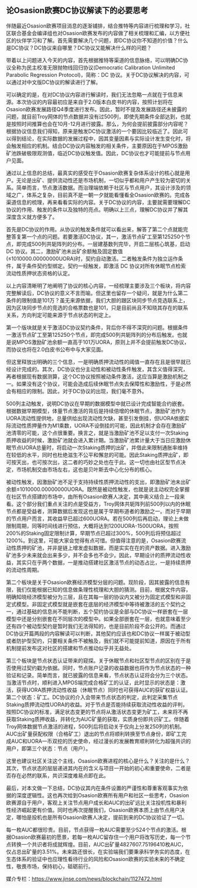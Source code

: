 ## 论Osasion欧赛DC协议解读下的必要思考

伴随最近Osasion欧赛项目消息的逐渐铺排，结合推特等内容进行梳理和学习，社区联合基金会编译组也对Osasion欧赛发布的内容做了相关梳理和汇编，以方便社区的伙伴学习和了解。首先需要解决几个问题，即DC协议你不知道的价值？什么是DC协议？DC协议来自哪里？DC协议又能解决什么样的问题？

带着以上问题进入今天的内容，首先根据推特等渠道的信息脉络，可以明确DC协议全称为民主校准无限抛物线回归协议(Democratic Calibration Unlimited Parabolic Regression Protocol)，简称：DC 协议。关于DC协议解决的内容，可以通过对中文版DC协议的解读进行了解。

可以确定的是，在对DC协议内容进行解读时，我们无法忽略一点就在于信息来源。本次协议的内容最初应是来自于2.0版本白皮书的内容，按照计划将在Osasion欧赛发展路径Q4季度进行发布。因此，暂时不提及发展路径还未披露的问题，就目前Troy网体的节点数据并没有过500列，即使先期条件全部达到，也就是按照时间推算也会在10月-12月进行披露。那么，为何会提前披露部分内容呢？根据协议信息我们得知，原来是触发DC协议激活的一个要因比较临近了。因此可以得到结论，在实际数据的发展过程中，因其变量因素与实际设计发生变化时，将会触发相应的机制。结合DC协议内容触发的相关条件，主要原因在于MPOS激励矿池跌破极限观测值，临近DC协议触发值。因此，DC协议也才可能提前与节点用户见面。

通过以上信息的总结，最真实的感受在于Osasion欧赛复杂体系设计的核心就是用户。无论是出矿、提供流动性还是市场机制，一切似乎都和用户产生较为密切的关系。简单而言，节点激活数据。而治理端依赖于社区与节点用户，其设计涉及的领域之广，体系之复杂，目前真不是一朝一夕就能看懂看全Osasion欧赛的。完成各渠道信息的梳理，再来看看实际的内容。关于DC协议的内容，主要就需要理解DC协议的作用、触发的条件以及独特的亮点。明确以上三点，理解DC协议并了解其深度含义就方便多了。

首先是DC协议的作用。从协议的触发条件就可以看出来，解答了第二个点就能完整答复第一个点的问题。若要激活DC协议，其一，激活节点矿工至第125250个节点，即完成500列共轭阵列的分布。一层建基数列完毕，开启二层核心筑基，启动 DC 协议。其二，激励矿池未出矿余额触及固定数值 (≤1010000.00000000UORA)时，契约自动激活。二者触发条件为独立运作条件，属于条件契约型绑定。契约一经触发，即激活 DC 协议对所有休眠节点检索流动性质押状态资格的认定。

以上内容清晰明了地阐明了协议的核心内容，一经梳理主要涉及三个板块，将内容完整解读后，DC协议的意义不言而喻。但这里也留存一个疑问，就是为什么第二条件的限制值是101万？虽无来源依据，我们大胆的跟区块同步节点竞选联系上，因为区块同步节点的竞选的合格票数也是101，只是目前尚且不知晓其存在的联系关系，方向判定可能来源于节点状态的判定上。

第一个版块就是关于激活DC协议契约条件，背后你不得不深究的问题。根据条件一激活节点矿工至第125250个节点，即完成500列共轭阵列的分布后触发。也就是说MPOS激励矿池余额一直高于101万UORA，原则上并不会提前触发DC协议，而协议也将在2.0白皮书公布中与大家见面。

但这里释放出明确的三个信息，一是明确质押流动性的阈值一直存在且是很早就已经设计完成的。其次，DC协议也分主动性和被动性条件触发，其含义值得深究，再者根据现有数据测算，这个DC协议按照被动条件激活，这应当算是激励机制之一。如果没有这个协议，可能会造成后续休眠节点失去保障性和激励性，于是必然会有相应的限制。因此，对于DC协议的出现，我们毫不意外。

500列主动触发，说明DC协议在早期的数据模型中就已设计完成智能合约嵌套。根据数据早期模型，体量节点激活的背后是持续倍增的休眠节点，激励矿池作为UORA流动性提供地，总量供给出现流动性欠缺，甚至引发倒挂，但UORA依据实际流动性质押量作为M1乘数，UORA不设倒挂的可能，因此机制才会存在激励矿池清零的可能，这个点很重要。换言之，就是当激励矿池不足以支付一次Staking质押收益的时候，激励矿池就会进入累计期。当激励矿池累计量大于当日应激励休眠节点UORA总量时，将启动一次Staking质押的出矿，并借此来限制通胀率维持在较低的水平，同时也杜绝滋生不公平和懈怠的可能。因此Staking质押出矿，即可按天出，也可按次出，这二者的巧妙之处也在于此。这一切也由社区型节点决定，市场机制交由市场左右，这也是贝叶斯去中心化分布的核心。

被动性触发，因激励矿池不足于支持持续性质押流动性的支出，即激励矿池未出矿余额≤1010000.00000000UORA。既然是被动性触发，也就是说主动权完全掌握在社区节点搭建的市场中，由所有Osasion欧赛人决定，其中奥义结合上一段来看。这个部分我们重点关注的点是受益方，Troy网体共轭阵列前500列以内的休眠节点都是受益者，测算数据后发现这也是属于早期布道者的激励之一。而对于早期的节点用户而言，其收益早已超过600UORA。若在500列后再启动，理论上未做限制周期，同等时间线进行预估，大概将达到1200UORA-1500UORA，按照200%的Staking固定限制计算，早期节点已超过300%，500列后将预估超过1200%。到这里，可能大家会觉得有点可惜。但值得注意的是，Osasion欧赛流动性质押的矿池，并非是链上增发虚拟数据，而是实实在在的资产数据。进入激励矿池多少未来就会出来多少，并不会多也不会少。因此，早期设计的质押流动性收益，其实只在乎两个数据，一是推动搭建社区激活节点的动态占比，一是持续质押的流动性周期。

第二个板块是关于Osasion欧赛经济模型分层的问题。现阶段，因其披露的信息有限，我们仅能根据已知的信息做条理性梳理和大胆的猜测。目前，根据文件内容，明确知晓经济模型被分为三层，且在其每一层的协议内又被分为固定式模型和非固定式模型。非固定式模型就是嵌套在底层的经济模型中等待被激活的五个契约之一，通过基础的信息尚不能判断，五个契约协议是全部与DC协议一样嵌套在一层模型中还是分别嵌套在不同层次的模型中。如果全部嵌套在一层，也就意味着至少还有四个被动型契约是暂时我们无法得知的，也是目前阶段不会公开的。而通过DC协议开篇两段的内容解读可以判断，其他契约应该也和DC协议一样属于被动型或者防护型契约，只要相关条件不被触及，我们就不可能提前知道，原因在于所有机制提前发布这对社区的搭建和节点推动似乎并无益处。

第三个板块是节点状态认证带来的窥探。关于休眠节点和社区型节点的区别在于是否使用过契约戳为依据。同时，节点账户记录的收益数据也将作为节点状态的一种验证和记录。简单而言，就已披露的信息来看，节点状态认证将会分为三个状态。当激活节点时，顺利进入MPOS端完成合格矿工的认证，此时显示的状态是：激活，获得UORA质押流动性收益（休眠节点）同时也可获得AUC的获矿权益认证。第二个状态：矿工。DC协议的介入会带来节点状态的判定，此判定采集节点Staking质押流动性UORA的收益。对于节点是否能持续获取流动性收益的评判，按照DC协议的标准，满足状态变更的节点将从激活状态变更为矿工，未来将不再获取Staking质押收益，并转化为AUC矿量的获取，实质身份即共识矿工。伴随着Troy网体数据节点激活的进程，500列后将启动关于仅向上分发250列的机制。AUC出矿量获配权限（合格矿工）退出的节点将顺利转换至节点身份，即矿工完成AUC和UORA一币双挖的历史使命，经过漫长的发展教育顺利转化为超强共识的用户，即第三个状态：节点（用户）。

这里也建议社区关注这个主线，Osasion欧赛进程的核心是什么？关注的是什么？其次，节点状态的层层递进其内在的含义与项目一开始的初心和重要使命，二者是否存在必然的联系，共识深度难易点即在此。

最后，对本文做一下总结，DC协议其内在条件设置的严谨性和尊重客观事实为依据的深度逻辑性。这也再次给到Osasion欧赛所有用户和社区一些思考，Osasion欧赛源自于用户，客观上关注节点用户成长和AUC的出矿远比关注投机性和暴利性经济崛起更有价值。同时也再次提醒我们，Osasion欧赛本质上由节点用户决定，哪怕是投机也是所有Osasion欧赛人决定，提前到来的DC协议验证了一切。

每一枚AUC都很珍贵。目前，节点获得一枚AUC需要至少524个节点的激活。根据Osasion欧赛最初的愿景，若每一枚AUC留存住一个用户将改写历史，每一个节点转换一个共识者将成就辉煌。目前，AUC出矿量4827607.75196410枚AUC，仅占总出矿量的3.51%。未来路还很长，在实验端我们要秉承科学务实的态度，在生态体系的验证中也应理性看待行业的风险和Osasion欧赛的实验未来的不确定性，敬畏市场，保持初心，砥砺前行。

媒介专栏：https://www.jinse.com/news/blockchain/1127472.html
